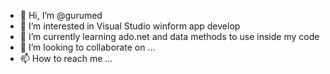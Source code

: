 - 👋 Hi, I’m @gurumed
- 👀 I’m interested in Visual Studio winform app develop
- 🌱 I’m currently learning ado.net and data methods to use inside my code
- 💞️ I’m looking to collaborate on ...
- 📫 How to reach me ...

<!---
gurumed/gurumed is a ✨ special ✨ repository because its `README.md` (this file) appears on your GitHub profile.
You can click the Preview link to take a look at your changes.
--->
